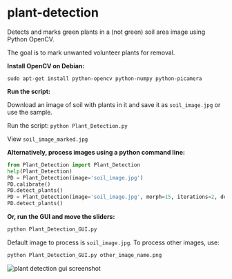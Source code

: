 # plant-detection
Detects and marks green plants in a (not green) soil area image using Python OpenCV.

The goal is to mark unwanted volunteer plants for removal.

__Install OpenCV on Debian:__
```
sudo apt-get install python-opencv python-numpy python-picamera
```
__Run the script:__

Download an image of soil with plants in it and save it as `soil_image.jpg` or use the sample.

Run the script: `python Plant_Detection.py`

View `soil_image_marked.jpg`

__Alternatively, process images using a python command line:__
```python
from Plant_Detection import Plant_Detection
help(Plant_Detection)
PD = Plant_Detection(image='soil_image.jpg')
PD.calibrate()
PD.detect_plants()
PD = Plant_Detection(image='soil_image.jpg', morph=15, iterations=2, debug=True)
PD.detect_plants()
```

__Or, run the GUI and move the sliders:__
```python
python Plant_Detection_GUI.py
```
Default image to process is `soil_image.jpg`. To process other images, use:
```python
python Plant_Detection_GUI.py other_image_name.png
```
![plant detection gui screenshot](https://cloud.githubusercontent.com/assets/12681652/15620382/b7f31dd6-240e-11e6-853f-356d1a90376e.png)

